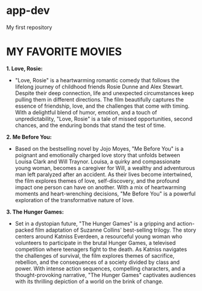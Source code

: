 # app-dev
My first repository
# **MY FAVORITE MOVIES**
**1. Love, Rosie:**
- "Love, Rosie" is a heartwarming romantic comedy that follows the lifelong journey of childhood friends Rosie Dunne and Alex Stewart. Despite their deep connection, life and unexpected circumstances keep pulling them in different directions. The film beautifully captures the essence of friendship, love, and the challenges that come with timing. With a delightful blend of humor, emotion, and a touch of unpredictability, "Love, Rosie" is a tale of missed opportunities, second chances, and the enduring bonds that stand the test of time.

**2. Me Before You:**
- Based on the bestselling novel by Jojo Moyes, "Me Before You" is a poignant and emotionally charged love story that unfolds between Louisa Clark and Will Traynor. Louisa, a quirky and compassionate young woman, becomes a caregiver for Will, a wealthy and adventurous man left paralyzed after an accident. As their lives become intertwined, the film explores themes of love, self-discovery, and the profound impact one person can have on another. With a mix of heartwarming moments and heart-wrenching decisions, "Me Before You" is a powerful exploration of the transformative nature of love.

**3. The Hunger Games:**
- Set in a dystopian future, "The Hunger Games" is a gripping and action-packed film adaptation of Suzanne Collins' best-selling trilogy. The story centers around Katniss Everdeen, a resourceful young woman who volunteers to participate in the brutal Hunger Games, a televised competition where teenagers fight to the death. As Katniss navigates the challenges of survival, the film explores themes of sacrifice, rebellion, and the consequences of a society divided by class and power. With intense action sequences, compelling characters, and a thought-provoking narrative, "The Hunger Games" captivates audiences with its thrilling depiction of a world on the brink of change.

